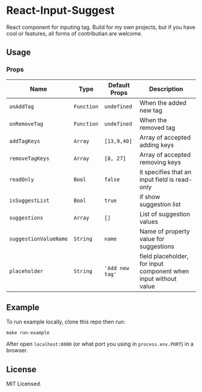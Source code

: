 # React-Input-Suggest

React component for inputing tag. Build for my own projects, but if you have cool or features, all forms of contributian are welcome.

## Usage

### Props

|Name|Type|Default Props|Description|
|---|---|---|---|
|`onAddTag`|`Function`|`undefined`|When the added new tag|
|`onRemoveTag`|`Function`|`undefined`|When the removed tag|
|`addTagKeys`|`Array`|`[13,9,40]`|Array of accepted adding keys|
|`removeTagKeys`|`Array`|`[8, 27]`|Array of accepted removing keys|
|`readOnly`|`Bool`|`false`|it specifies that an input field is read-only|
|`isSuggestList`|`Bool`|`true`|if show suggestion list|
|`suggestions`|`Array`|`[]`|List of suggestion values|
|`suggestionValueName`|`String`|`name`|Name of property value for suggestions|
|`placeholder`|`String`|`'Add new tag'`|field placeholder, for input component when input without value

## Example

To run example locally, clone this repo then run:

`make run-example`

After open `localhost:8000` (or what port you using in `process.env.PORT`) in a browser.


## License

MIT Licensed.
